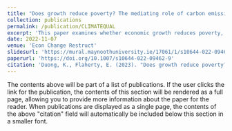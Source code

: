 ```yaml
---
title: "Does growth reduce poverty? The mediating role of carbon emissions and income inequality"
collection: publications
permalink: /publication/CLIMATEQUAL
excerpt: 'This paper examines whether economic growth reduces poverty, focusing on the mediating effects of carbon emissions and income inequality.'
date: 2022-11-07
venue: 'Econ Change Restruct'
slidesurl: 'https://mural.maynoothuniversity.ie/17061/1/s10644-022-09462-9.pdf'
paperurl: 'https://doi.org/10.1007/s10644-022-09462-9'
citation: 'Duong, K., Flaherty, E. (2023). "Does growth reduce poverty? The mediating role of carbon emissions and income inequality." <i>Econ Change Restruct</i>. 56, 3309–3334. https://doi.org/10.1007/s10644-022-09462-9'
---
```


The contents above will be part of a list of publications. If the user clicks the link for the publication, the contents of this section will be rendered as a full page, allowing you to provide more information about the paper for the reader. When publications are displayed as a single page, the contents of the above "citation" field will automatically be included below this section in a smaller font.
